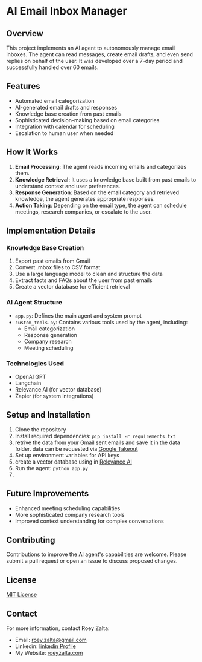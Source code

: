 # AI Email Inbox Manager

## Overview

This project implements an AI agent to autonomously manage email inboxes. The agent can read messages, create email drafts, and even send replies on behalf of the user. It was developed over a 7-day period and successfully handled over 60 emails.

## Features

- Automated email categorization
- AI-generated email drafts and responses
- Knowledge base creation from past emails
- Sophisticated decision-making based on email categories
- Integration with calendar for scheduling
- Escalation to human user when needed

## How It Works

1. **Email Processing**: The agent reads incoming emails and categorizes them.
2. **Knowledge Retrieval**: It uses a knowledge base built from past emails to understand context and user preferences.
3. **Response Generation**: Based on the email category and retrieved knowledge, the agent generates appropriate responses.
4. **Action Taking**: Depending on the email type, the agent can schedule meetings, research companies, or escalate to the user.

## Implementation Details

### Knowledge Base Creation

1. Export past emails from Gmail
2. Convert .mbox files to CSV format
3. Use a large language model to clean and structure the data
4. Extract facts and FAQs about the user from past emails
5. Create a vector database for efficient retrieval

### AI Agent Structure

- `app.py`: Defines the main agent and system prompt
- `custom_tools.py`: Contains various tools used by the agent, including:
  - Email categorization
  - Response generation
  - Company research
  - Meeting scheduling

### Technologies Used

- OpenAI GPT
- Langchain
- Relevance AI (for vector database)
- Zapier (for system integrations)

## Setup and Installation

1. Clone the repository
2. Install required dependencies: `pip install -r requirements.txt`
3. retrive the data from your Gmail sent emails and save it in the data folder. data can be requested via [Google Takeout](https://takeout.google.com/)
3. Set up environment variables for API keys
4. create a vector database using in [Relevance AI](https://relevance.ai/)
5. Run the agent: `python app.py`
6. 
## Future Improvements

- Enhanced meeting scheduling capabilities
- More sophisticated company research tools
- Improved context understanding for complex conversations

## Contributing

Contributions to improve the AI agent's capabilities are welcome. Please submit a pull request or open an issue to discuss proposed changes.

## License

[MIT License](https://opensource.org/licenses/MIT)

## Contact

For more information, contact Roey Zalta:
- Email: roey.zalta@gmail.com
- Linkedin: [linkedin Profile](linkedin.com/in/roey-zalta)
- My Website: [roeyzalta.com](roeyzalta.com)

